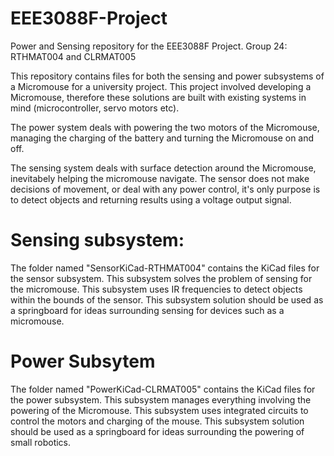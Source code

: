 # EEE3088F-Project
Power and Sensing repository for the EEE3088F Project. Group 24: RTHMAT004 and CLRMAT005

This repository contains files for both the sensing and power subsystems of a Micromouse for a university project. This project involved developing a Micromouse, therefore these solutions are built with existing systems in mind (microcontroller, servo motors etc). 

The power system deals with powering the two motors of the Micromouse, managing the charging of the battery and turning the Micromouse on and off.

The sensing system deals with surface detection around the Micromouse, inevitabely helping the micromouse navigate. The sensor does not make decisions of movement, or deal with any power control, it's only purpose is to detect objects and returning results using a voltage output signal. 

# Sensing subsystem:
The folder named "SensorKiCad-RTHMAT004" contains the KiCad files for the sensor subsystem. This subsystem solves the problem of sensing for the micromouse. This subsystem uses IR frequencies to detect objects within the bounds of the sensor. This subsystem solution should be used as a springboard for ideas surrounding sensing for devices such as a micromouse.  

# Power Subsytem
The folder named "PowerKiCad-CLRMAT005" contains the KiCad files for the power subsystem. This subsystem manages everything involving the powering of the Micromouse. This subsystem uses integrated circuits to control the motors and charging of the mouse. This subsystem solution should be used as a springboard for ideas surrounding the powering of small robotics.
